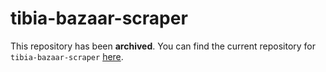 # tibia-bazaar-scraper

This repository has been **archived**. You can find the current repository for `tibia-bazaar-scraper` [here](https://github.com/xandjiji/exevo-pan/tree/master/apps/bazaar-scraper).
